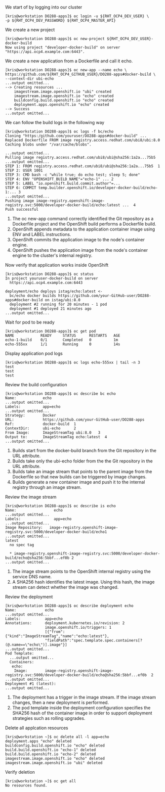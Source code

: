We start of by logging into our cluster

```
[kris@workstation DO288-apps]$ oc login -u ${RHT_OCP4_DEV_USER} \
-p ${RHT_OCP4_DEV_PASSWORD} ${RHT_OCP4_MASTER_API}
```

We create a new project

```
[kris@workstation DO288-apps]$ oc new-project ${RHT_OCP4_DEV_USER}-docker-build
Now using project "developer-docker-build" on server "https://api.ocp4.example.com:6443".
```

We create a new application from a Dockerfile and call it echo.

```
[kris@workstation DO288-apps]$ oc new-app --name echo \
https://github.com/${RHT_OCP4_GITHUB_USER}/DO288-apps#docker-build \
--context-dir ubi-echo
...output omitted...
--> Creating resources ...
    imagestream.image.openshift.io "ubi" created
    imagestream.image.openshift.io "echo" created
    buildconfig.build.openshift.io "echo" created
    deployment.apps.openshift.io "echo" created
--> Success
...output omitted...
```

We can follow the build logs in the following way

```
[kris@workstation DO288-apps]$ oc logs -f bc/echo
Cloning "https:/github.com/youruser/DO288-apps#docker-build" ...
Replaced Dockerfile FROM image registry.access.redhat.com/ubi8/ubi:8.0
Caching blobs under "/var/cache/blobs".

...output omitted...
Pulling image registry.access.redhat.com/ubi8/ubi@sha256:1a2a...75b5
...output omitted...
STEP 1: FROM registry.access.redhat.com/ubi8/ubi@sha256:1a2a...75b5  1
STEP 2: USER 1001
STEP 3: CMD bash -c "while true; do echo test; sleep 5; done"
STEP 4: ENV "OPENSHIFT_BUILD_NAME"="echo-1" ... 2
STEP 5: LABEL "io.openshift.build.commit.author"=...
STEP 6: COMMIT temp.builder.openshift.io/developer-docker-build/echo-1:... 3
...output omitted...
Pushing image image-registry.openshift-image-registry.svc:5000/developer-docker-build/echo:latest ...  4
Push successful
```

1. The oc new-app command correctly identified the Git repository as a Dockerfile project and the OpenShift build performs a Dockerfile build.
2. OpenShift appends metadata to the application container image using ENV and LABEL instructions.
3. OpenShift commits the application image to the node's container engine.
4. OpenShift pushes the application image from the node's container engine to the cluster's internal registry.

Now verify that application works inside OpenShift

```
[kris@workstation DO288-apps]$ oc status
In project youruser-docker-build on server
  https://api.ocp4.example.com:6443

deployment/echo deploys istag/echo:latest <-
  bc/echo docker builds https://github.com/your-GitHub-user/DO288-apps#docker-build on istag/ubi:8.0
  deployment #2 running for 20 minutes - 1 pod
  deployment #1 deployed 21 minutes ago
...output omitted...
```

Wait for pod to be ready

```
[kris@workstation DO288-apps]$ oc get pod
NAME            READY     STATUS      RESTARTS   AGE
echo-1-build    0/1       Completed   0          1m
echo-555xx      1/1       Running     0          14s
```

Display application pod logs 

```
[kris@workstation DO288-apps]$ oc logs echo-555xx | tail -n 3
test
test
test
```

Review the build configuration

```
[kris@workstation DO288-apps]$ oc describe bc echo
Name:            echo
...output omitted...
Labels:          app=echo
...output omitted...
Strategy:        Docker
URL:             https://github.com/your-GitHub-user/DO288-apps
Ref:             docker-build  1
ContextDir:	     ubi-echo      2
From Image:      ImageStreamTag ubi:8.0   3
Output to:       ImageStreamTag echo:latest  4
...output omitted...
```

1. Builds start from the docker-build branch from the Git repository in the URL attribute.
2. Builds take only the ubi-echo folder from the the Git repository in the URL attribute.
3. Builds take an image stream that points to the parent image from the Dockerfile so that new builds can be triggered by image changes.
4. Builds generate a new container image and push it to the internal registry through an image stream.

Review the image stream

```
[kris@workstation DO288-apps]$ oc describe is echo
Name:                 echo
...output omitted...
Labels:               app=echo
...output omitted...
Image Repository:	image-registry.openshift-image-registry.svc:5000/developer-docker-build/echo1
...output omitted...
latest
  no spec tag

  * image-registry.openshift-image-registry.svc:5000/developer-docker-build/echo@sha256:5bbf...ef0b 2
...output omitted...
```

1. The image stream points to the OpenShift internal registry using the service DNS name.
2. A SHA256 hash identifies the latest image. Using this hash, the image stream can detect whether the image was changed.

Review the deployment

```
[kris@workstation DO288-apps]$ oc describe deployment echo
Name:             echo
...output omitted...
Labels:           app=echo
Annotations:      deployment.kubernetes.io/revision: 2
                  image.openshift.io/triggers: 1
                  [{"from":{"kind":"ImageStreamTag","name":"echo:latest"},
                  "fieldPath":"spec.template.spec.containers[?(@.name==\"echo\")].image"}]
...output omitted...
Pod Template:
  ...output omitted...
  Containers:
   echo:
    Image:        image-registry.openshift-image-registry.svc:5000/developer-docker-build/echo@sha256:5bbf...ef0b  2
...output omitted...
Deployment #1 (latest):
...output omitted...
```

1. The deployment has a trigger in the image stream. If the image stream changes, then a new deployment is performed.
2. The pod template inside the deployment configuration specifies the SHA256 hash of the container image in order to support deployment strategies such as rolling upgrades.

Delete all applcation resources

```
[kris@workstation ~]$ oc delete all -l app=echo
deployment.apps "echo" deleted
buildconfig.build.openshift.io "echo" deleted
build.build.openshift.io "echo-1" deleted
build.build.openshift.io "echo-2" deleted
imagestream.image.openshift.io "echo" deleted
imagestream.image.openshift.io "ubi" deleted
```

Verify deletion 

```
[kris@workstation ~]$ oc get all
No resources found.
```